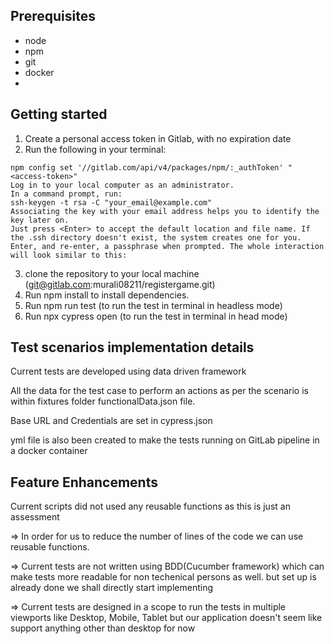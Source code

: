 
## Prerequisites

- node
- npm
- git
- docker
- 
## Getting started

1. Create a personal access token in Gitlab, with no expiration date 
2. Run the following in your terminal:

```
npm config set '//gitlab.com/api/v4/packages/npm/:_authToken' "<access-token>"
Log in to your local computer as an administrator.
In a command prompt, run:
ssh-keygen -t rsa -C "your_email@example.com"
Associating the key with your email address helps you to identify the key later on.
Just press <Enter> to accept the default location and file name. If the .ssh directory doesn't exist, the system creates one for you.
Enter, and re-enter, a passphrase when prompted. The whole interaction will look similar to this:
```

3. clone the repository to your local machine (git@gitlab.com:murali08211/registergame.git)
4. Run npm install to install dependencies.
5. Run npm run test (to run the test in terminal in headless mode)
6. Run npx cypress open (to run the test in terminal in head mode)


## Test scenarios implementation details

Current tests are developed using data driven framework

All the data for the test case to perform an actions as per the scenario is within fixtures folder functionalData.json file.

Base URL and Credentials are set in cypress.json

yml file is also been created to make the tests running on GitLab pipeline in a docker container

## Feature Enhancements

Current scripts did not used any reusable functions as this is just an assessment 

=> In order for us to reduce the number of lines of the code we can use reusable functions.
 
=> Current tests are not written using BDD(Cucumber framework) which can make tests more readable for non techenical persons as well.
   but set up is already done we shall directly start implementing

=> Current tests are designed in a scope to run the tests in multiple viewports like Desktop, Mobile, Tablet but our application doesn't seem like support anything
   other than desktop for now